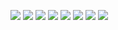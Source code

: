 

![](CULTURE-GENERALE-ET-EXPRESSIONN/1_2023-09-13_Annexe-8-pages/1_2023-09-13_Annexe-8-pages_md/1694928295647.jpg)
![](CULTURE-GENERALE-ET-EXPRESSIONN/1_2023-09-13_Annexe-8-pages/1_2023-09-13_Annexe-8-pages_md/1694928295532.jpg)
![](CULTURE-GENERALE-ET-EXPRESSIONN/1_2023-09-13_Annexe-8-pages/1_2023-09-13_Annexe-8-pages_md/1694928295628.jpg)
![](CULTURE-GENERALE-ET-EXPRESSIONN/1_2023-09-13_Annexe-8-pages/1_2023-09-13_Annexe-8-pages_md/1694928295609.jpg)
![](CULTURE-GENERALE-ET-EXPRESSIONN/1_2023-09-13_Annexe-8-pages/1_2023-09-13_Annexe-8-pages_md/1694928295591.jpg)
![](CULTURE-GENERALE-ET-EXPRESSIONN/1_2023-09-13_Annexe-8-pages/1_2023-09-13_Annexe-8-pages_md/1694928295572.jpg)
![](CULTURE-GENERALE-ET-EXPRESSIONN/1_2023-09-13_Annexe-8-pages/1_2023-09-13_Annexe-8-pages_md/1694928295555.jpg)
![](CULTURE-GENERALE-ET-EXPRESSIONN/1_2023-09-13_Annexe-8-pages/1_2023-09-13_Annexe-8-pages_md/1694928295663.jpg)



